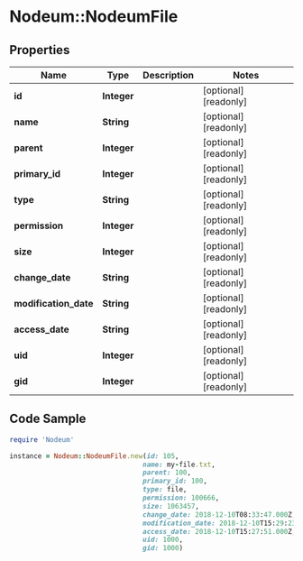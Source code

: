 # Nodeum::NodeumFile

## Properties

Name | Type | Description | Notes
------------ | ------------- | ------------- | -------------
**id** | **Integer** |  | [optional] [readonly] 
**name** | **String** |  | [optional] [readonly] 
**parent** | **Integer** |  | [optional] [readonly] 
**primary_id** | **Integer** |  | [optional] [readonly] 
**type** | **String** |  | [optional] [readonly] 
**permission** | **Integer** |  | [optional] [readonly] 
**size** | **Integer** |  | [optional] [readonly] 
**change_date** | **String** |  | [optional] [readonly] 
**modification_date** | **String** |  | [optional] [readonly] 
**access_date** | **String** |  | [optional] [readonly] 
**uid** | **Integer** |  | [optional] [readonly] 
**gid** | **Integer** |  | [optional] [readonly] 

## Code Sample

```ruby
require 'Nodeum'

instance = Nodeum::NodeumFile.new(id: 105,
                                 name: my-file.txt,
                                 parent: 100,
                                 primary_id: 100,
                                 type: file,
                                 permission: 100666,
                                 size: 1063457,
                                 change_date: 2018-12-10T08:33:47.000Z,
                                 modification_date: 2018-12-10T15:29:23.000Z,
                                 access_date: 2018-12-10T15:27:51.000Z,
                                 uid: 1000,
                                 gid: 1000)
```


